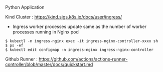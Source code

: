 Python Application


Kind Cluster : https://kind.sigs.k8s.io/docs/user/ingress/
- Ingress worker processes update same as the number of worker processes running in Nginx pod
```
$ kubectl -n ingress-nginx exec -it ingress-nginx-controller-xxxx sh
$ ps -ef 
$ kubectl edit configmap -n ingress-nginx ingress-nginx-controller
```

Github Runner : https://github.com/actions/actions-runner-controller/blob/master/docs/quickstart.md

